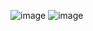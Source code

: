 ![image](https://github.com/user-attachments/assets/e9273097-0db3-496b-a19c-d903d11e3569)
![image](https://github.com/user-attachments/assets/3c7bbee4-adea-42fb-a4cd-0e23ff2d5d3f)
